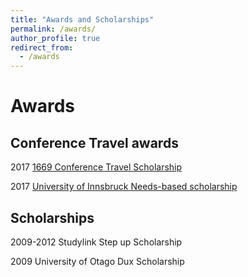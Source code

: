 ```yaml
---
title: "Awards and Scholarships"
permalink: /awards/
author_profile: true
redirect_from: 
  - /awards
---
```


Awards
======

Conference Travel awards
------
2017 [1669 Conference Travel Scholarship](https://www.uibk.ac.at/international-relations/austauschstudierende-outgoing/auslandsstipendien.html#Konferenzreisestipendium)

2017 [University of Innsbruck Needs-based scholarship](https://www.uibk.ac.at/studium/organisation/kosten-foerderungen/stipendien/foerderungsstipendien/index.html.en)

Scholarships
------
2009-2012 Studylink Step up Scholarship

2009 University of Otago Dux Scholarship
